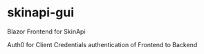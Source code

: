 # skinapi-gui
Blazor Frontend for SkinApi

Auth0 for Client Credentials authentication of Frontend to Backend
